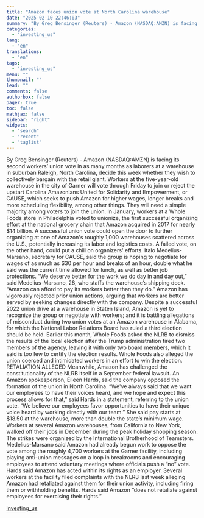 ```yaml
---
title: "Amazon faces union vote at North Carolina warehouse"
date: "2025-02-10 22:46:03"
summary: "By Greg Bensinger (Reuters) - Amazon (NASDAQ:AMZN) is facing its second workers’ union vote in as many months as laborers at a warehouse in suburban Raleigh, North Carolina, decide this week whether they wish to collectively bargain with the retail giant. Workers at the five-year-old warehouse in the city of..."
categories:
  - "investing_us"
lang:
  - "en"
translations:
  - "en"
tags:
  - "investing_us"
menu: ""
thumbnail: ""
lead: ""
comments: false
authorbox: false
pager: true
toc: false
mathjax: false
sidebar: "right"
widgets:
  - "search"
  - "recent"
  - "taglist"
---
```


By Greg Bensinger (Reuters) - Amazon (NASDAQ:AMZN) is facing its second workers’ union vote in as many months as laborers at a warehouse in suburban Raleigh, North Carolina, decide this week whether they wish to collectively bargain with the retail giant. Workers at the five-year-old warehouse in the city of Garner will vote through Friday to join or reject the upstart Carolina Amazonians United for Solidarity and Empowerment, or CAUSE, which seeks to push Amazon for higher wages, longer breaks and more scheduling flexibility, among other things. They will need a simple majority among voters to join the union. In January, workers at a Whole Foods store in Philadelphia voted to unionize, the first successful organizing effort at the national grocery chain that Amazon acquired in 2017 for nearly $14 billion. A successful union vote could open the door to further organizing at one of Amazon's roughly 1,000 warehouses scattered across the U.S., potentially increasing its labor and logistics costs. A failed vote, on the other hand, could put a chill on organizers' efforts. Italo Medelius-Marsano, secretary for CAUSE, said the group is hoping to negotiate for wages of as much as $30 per hour and breaks of an hour, double what he said was the current time allowed for lunch, as well as better job protections. “We deserve better for the work we do day in and day out,” said Medelius-Marsano, 28, who staffs the warehouse’s shipping dock. “Amazon can afford to pay its workers better than they do.” Amazon has vigorously rejected prior union actions, arguing that workers are better served by seeking changes directly with the company. Despite a successful 2022 union drive at a warehouse in Staten Island, Amazon is yet to recognize the group or negotiate with workers; and it is battling allegations of misconduct during two union votes at an Amazon warehouse in Alabama, for which the National Labor Relations Board has ruled a third election should be held. Earlier this month, Whole Foods asked the NLRB to dismiss the results of the local election after the Trump administration fired two members of the agency, leaving it with only two board members, which it said is too few to certify the election results. Whole Foods also alleged the union coerced and intimidated workers in an effort to win the election. RETALIATION ALLEGED Meanwhile, Amazon has challenged the constitutionality of the NLRB itself in a September federal lawsuit. An Amazon spokesperson, Eileen Hards, said the company opposed the formation of the union in North Carolina. “We've always said that we want our employees to have their voices heard, and we hope and expect this process allows for that,” said Hards in a statement, referring to the union vote. “We believe our employees favor opportunities to have their unique voice heard by working directly with our team.” She said pay starts at $18.50 at the warehouse, more than double the state’s minimum wage. Workers at several Amazon warehouses, from California to New York, walked off their jobs in December during the peak holiday shopping season. The strikes were organized by the International Brotherhood of Teamsters.  Medelius-Marsano said Amazon had already begun work to oppose the vote among the roughly 4,700 workers at the Garner facility, including playing anti-union messages on a loop in breakrooms and encouraging employees to attend voluntary meetings where officials push a “no” vote. Hards said Amazon has acted within its rights as an employer. Several workers at the facility filed complaints with the NLRB last week alleging Amazon had retaliated against them for their union activity, including firing them or withholding benefits. Hards said Amazon “does not retaliate against employees for exercising their rights.”

[investing_us](https://www.investing.com/news/stock-market-news/amazon-faces-union-vote-at-north-carolina-warehouse-3858815)
